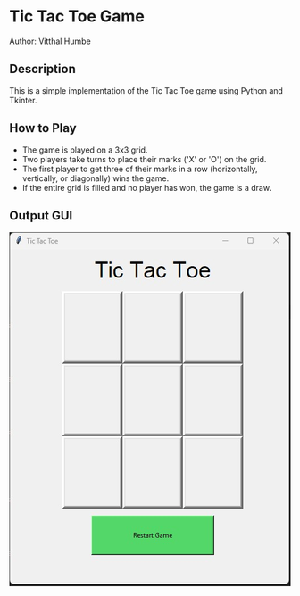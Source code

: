 # Tic Tac Toe Game

Author: Vitthal Humbe

## Description

This is a simple implementation of the Tic Tac Toe game using Python and Tkinter.

## How to Play

- The game is played on a 3x3 grid.
- Two players take turns to place their marks ('X' or 'O') on the grid.
- The first player to get three of their marks in a row (horizontally, vertically, or diagonally) wins the game.
- If the entire grid is filled and no player has won, the game is a draw.


## Output GUI

![tic tac toe](https://github.com/vitthalhumbe/Python-Tic_Tac_Toe_GUI/blob/master/Output%20Images/UI.jpg)
